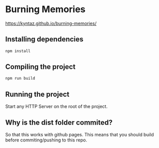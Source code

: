 # Burning Memories

https://kyntaz.github.io/burning-memories/

## Installing dependencies
```bash
npm install
```

## Compiling the project
```bash
npm run build
```

## Running the project
Start any HTTP Server on the root of the project.

## Why is the dist folder commited?
So that this works with github pages.
This means that you should build before commiting/pushing to this repo.